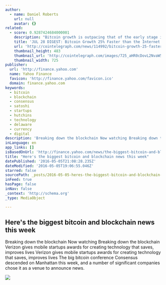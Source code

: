 ```yaml
---
author:
  - name: Daniel Roberts
    url: null
    avatar: {}
related:
  - score: 0.9287424684000001
    description: "Bitcoin growth is outpacing that of the early stage internet by almost 25%; an Estonian Angel List service will utilize Bitcoin's blockchain to secure its marketplace, and more top stories for July 28. In terms of investment, Bitcoin growth is outpacing that of the early stage internet by almost 25%, according to the latest figures compiled by IB Times UK."
    title: 'JUL 28 DIGEST: Bitcoin Growth 25% Faster than the Internet in 90s; Estonian Angel List Service Secures Marketplace with BTC Blockchain'
    url: 'http://cointelegraph.com/news/114992/bitcoin-growth-25-faster-than-the-internet-in-90s-estonian-angel-list-service-secures-marketplace-with-btc-blockchain'
    thumbnail_height: 483
    thumbnail_url: 'http://cointelegraph.com/images/725_aHR0cDovL2NvaW50ZWxlZ3JhcGguY29tL3N0b3JhZ2UvdXBsb2Fkcy92aWV3Lzk5MTkyNTk1NTE2YTJkMjFlYzE5NmJlZDM2MjYyNDQ1LnBuZw==.jpg'
    thumbnail_width: 725
publisher:
  url: 'http://finance.yahoo.com'
  name: Yahoo Finance
  favicon: 'http://finance.yahoo.com/favicon.ico'
  domain: finance.yahoo.com
keywords:
  - bitcoin
  - blockchain
  - consensus
  - satoshi
  - startups
  - hutchins
  - technology
  - delaware
  - currency
  - digital
description: 'Breaking down the blockchain Now watching Breaking down the blockchain Verizon gives mobile startups awards for creating technology that saves, improves lives Verizon gives mobile startups awards for creating technology that saves, improves lives The big bitcoin conference Consensus descended on Manhattan this week, and a number of significant companies chose it as a venue to announce news.'
inLanguage: en
app_links: []
isBasedOnUrl: 'http://finance.yahoo.com/news/the-biggest-bitcoin-and-blockchain-news-announcements-at-consensus-conference-2016-chain-21-delaware-craig-wright-032242815.html'
title: "Here's the biggest bitcoin and blockchain news this week"
datePublished: '2016-05-05T21:08:28.235Z'
dateModified: '2016-05-05T19:06:55.046Z'
starred: false
sourcePath: _posts/2016-05-05-heres-the-biggest-bitcoin-and-blockchain-news-this-week.md
inFeed: true
hasPage: false
inNav: false
_context: 'http://schema.org'
_type: MediaObject

---
```

<article style=""><h1>Here's the biggest bitcoin and blockchain news this week</h1><p>Breaking down the blockchain Now watching Breaking down the blockchain Verizon gives mobile startups awards for creating technology that saves, improves lives Verizon gives mobile startups awards for creating technology that saves, improves lives The big bitcoin conference Consensus descended on Manhattan this week, and a number of significant companies chose it as a venue to announce news.</p><img src="http://l1.yimg.com/bt/api/res/1.2/OJFfGbn5L2iuou3fx_UKLw--/YXBwaWQ9eW5ld3NfbGVnbztxPTc1O3c9NjAw/http://media.zenfs.com/en-US/video/video.pd2upload.com/video.yahoofinance.com@ff0d8335-e2b0-32db-88c8-23124dc7432a_FULL.png" /></article>